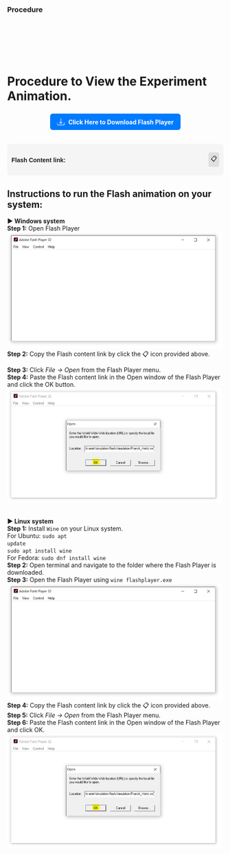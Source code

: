 ### Procedure

<br><br><br><br><br>

# Procedure to View the Experiment Animation.

<style>
.download-section {
  /* background: #fff; */
  padding: 5px;
  border-radius: 12px;
  margin-bottom: 10px;
}

.download-link {
  display: inline-flex;
  align-items: center;
  background-color: #007bff;
  color: white;
  padding: 10px 16px;
  border-radius: 6px;
  text-decoration: none;
  font-weight: bold;
  transition: background-color 0.3s ease;
}

.download-link:hover {
  background-color: #0056b3;
}

.download-link svg {
  margin-right: 8px;
}

.copy-container {
  display: flex;
  align-items: center;
  background: #f5f5f5;
  padding: 10px;
  border-radius: 8px;
  max-width: 600px;
  font-family: Arial, sans-serif;
  position: relative;
}

.link-text {
  flex: 1;
  word-break: break-word;
}

.copy-icon {
  cursor: pointer;
  padding: 5px;
  margin-left: 10px;
  background-color: #e0e0e0;
  border-radius: 4px;
  transition: background-color 0.2s;
}

.copy-icon:hover {
  background-color: #ccc;
}

.tooltip {
  position: absolute;
  right: 0;
  top: -30px;
  background: #333;
  color: #fff;
  padding: 3px 8px;
  font-size: 12px;
  border-radius: 4px;
  opacity: 0;
  transform: translateY(5px);
  transition: opacity 0.3s ease, transform 0.3s ease;
  pointer-events: none;
  z-index: 10;
}

.tooltip.show {
  opacity: 1;
  transform: translateY(0);
}
</style>
<div class="download-section" style="text-align: center;">
    <a href="simulation/flash/flashplayer.exe" class="download-link" download>
      <svg xmlns="http://www.w3.org/2000/svg" width="18" height="18" fill="white" viewBox="0 0 16 16">
        <path d="M.5 9.9V14a1 1 0 0 0 1 1h13a1 1 0 0 0 1-1V9.9a.5.5 0 0 0-1 0V14H1V9.9a.5.5 0 0 0-1 0z"/>
        <path d="M7.646 11.854a.5.5 0 0 0 .708 0l3-3a.5.5 0 0 0-.708-.708L8.5 10.293V1.5a.5.5 0 0 0-1 0v8.793L5.354 8.146a.5.5 0 1 0-.708.708l3 3z"/>
      </svg>
      Click Here to Download Flash Player
    </a>
  </div>

<br>
<div class="copy-container">
  <p><h4>Flash Content link:</h4></p>
  <span class="link-text" id="copyText"></span>
  <div class="copy-icon" onclick="copyLink()">📋</div>
  <div class="tooltip" id="tooltip">Copied!</div>
</div>

<script>
  const currentUrl = window.location.href;
  const basePath = currentUrl.substring(0, currentUrl.lastIndexOf("/"));
  const swfPath = basePath + "/simulation/flash/animation/index.swf";
  document.getElementById("copyText").textContent = swfPath;

  function copyLink() {
    const text = document.getElementById("copyText").textContent;
    const tooltip = document.getElementById("tooltip");

    navigator.clipboard.writeText(text).then(() => {
      // Show the tooltip
      tooltip.classList.add("show");

      // Hide after 1 second
      setTimeout(() => {
        tooltip.classList.remove("show");
      }, 1000);
    });
  }
</script>

<h2>Instructions to run the Flash animation on your system:</h2>

<strong>▶ Windows system</strong><br>
<strong>Step 1:</strong> Open Flash Player<br>
<img src="images/flash/figure1.jpg" alt="Flash Debugger" width="500px"><br>
<strong>Step 2:</strong> Copy the Flash content link by click the 📋 icon provided above.<br>

<strong>Step 3:</strong> Click <em>File → Open</em> from the Flash Player menu.<br>
<strong>Step 4:</strong> Paste the Flash content link in the Open window of the Flash Player and click the OK button.<br>
<img src="images/flash/figure2.jpg" alt="Open Flash Link" width="500px"><br><br>

<strong>▶ Linux system</strong><br>
<strong>Step 1:</strong> Install <code>Wine</code> on your Linux system.<br>
For Ubuntu: <code>sudo apt update</code><br>
<code>sudo apt install wine</code><br>
For Fedora: <code>sudo dnf install wine</code><br>
<strong>Step 2:</strong> Open terminal and navigate to the folder where the Flash Player is downloaded.<br>
<strong>Step 3:</strong> Open the Flash Player using <code>wine flashplayer.exe</code><br>
<img src="images/flash/figure1.jpg" alt="Flash Debugger" width="500px"><br>
<strong>Step 4:</strong> Copy the Flash content link by click the 📋 icon provided above.<br>
<strong>Step 5:</strong> Click <em>File → Open</em> from the Flash Player menu.<br>
<strong>Step 6:</strong> Paste the Flash content link in the Open window of the Flash Player and click OK.<br>
<img src="images/flash/figure2.jpg" alt="Open Flash Link" width="500px">
